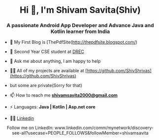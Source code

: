 <h1 align="center">Hi 👋, I'm Shivam Savita(Shiv)</h1> 
<h3 align="center">A passionate Android App Developer and Advance Java and  Kotlin learner from India</h3>
</p>


- 🌱 My First Blog is [ThePdfSite(http://thepdfsite.blogspot.com/)

- :school: Second Year CSE student at [DREC](http://www.drce.org/) 

<!-- - 🔭 I’m currently working on  **Android Development** -->


<!-- - 🤔 I’m looking for help with Data Structures and Algorithms 😭 -->

- 💬 Ask me about anything, I am happy to help
- 👨‍💻 All of my projects are available at [https://github.com/ShivShrivas](https://github.com/ShivShrivas)
- but some are private(Sorry for that)

- 📫 How to reach me **shivamsavita2000@gmail.com**

- ⚡ Languages:  **Java | Kotlin | Asp.net core**

- 👨‍💼 <a href="https://www.linkedin.com/in/shivamsavita/" target="_blank" rel="nofollow">Linkedin</a>

<div align="center">
Follow me on LinkedIn: www.linkedin.com/comm/mynetwork/discovery-see-all?usecase=PEOPLE_FOLLOWS&followMember=shivamsavita
</div>

 



